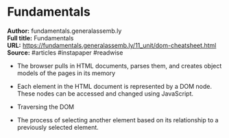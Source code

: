 # Fundamentals

**Author:** fundamentals.generalassemb.ly  
**Full title:** Fundamentals  
**URL:** https://fundamentals.generalassemb.ly/11_unit/dom-cheatsheet.html  
**Source:** #articles #instapaper #readwise

- The browser pulls in HTML documents, parses them, and creates object models of the pages in its memory 
   
- Each element in the HTML document is represented by a DOM node. These nodes can be accessed and changed using JavaScript. 
   
- Traversing the DOM 
   
- The process of selecting another element based on its relationship to a previously selected element. 
   
